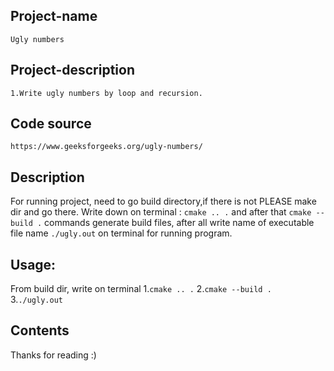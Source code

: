 ## Project-name
	Ugly numbers


## Project-description
	1.Write ugly numbers by loop and recursion.

 			
## Code source 
	https://www.geeksforgeeks.org/ugly-numbers/


## Description
For running project, need to go build directory,if there is not PLEASE make dir and go there. Write down on terminal : `cmake .. .`  and after that `cmake --build .`  commands generate build files, after all write name of executable file name `./ugly.out` on terminal for running program.


## Usage:
From build dir, write on terminal
	1.`cmake .. .`
	2.`cmake --build .`
	3.`./ugly.out`


## Contents
Thanks for reading :)

